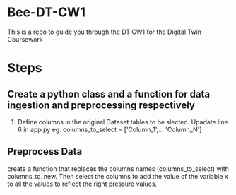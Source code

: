 # Bee-DT-CW1
This is a repo to guide you through the DT CW1 for the Digital Twin Coursework

# Steps
## Create a python class and a function for data ingestion and preprocessing respectively
1. Define columns in the original Dataset tables to be slected. Upadate line 6 in app.py eg. columns_to_select = ['Column_1',... 'Column_N']
## Preprocess Data
create a function that replaces the columns names (columns_to_select) with columns_to_new. Then select the columns to add the value of the variable x to all the values to reflect the right pressure values.
